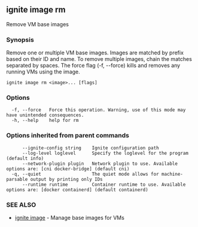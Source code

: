 ## ignite image rm

Remove VM base images

### Synopsis


Remove one or multiple VM base images. Images are matched by prefix based on
their ID and name. To remove multiple images, chain the matches separated by spaces.
The force flag (-f, --force) kills and removes any running VMs using the image.


```
ignite image rm <image>... [flags]
```

### Options

```
  -f, --force   Force this operation. Warning, use of this mode may have unintended consequences.
  -h, --help    help for rm
```

### Options inherited from parent commands

```
      --ignite-config string    Ignite configuration path
      --log-level loglevel      Specify the loglevel for the program (default info)
      --network-plugin plugin   Network plugin to use. Available options are: [cni docker-bridge] (default cni)
  -q, --quiet                   The quiet mode allows for machine-parsable output by printing only IDs
      --runtime runtime         Container runtime to use. Available options are: [docker containerd] (default containerd)
```

### SEE ALSO

* [ignite image](ignite_image.md)	 - Manage base images for VMs

